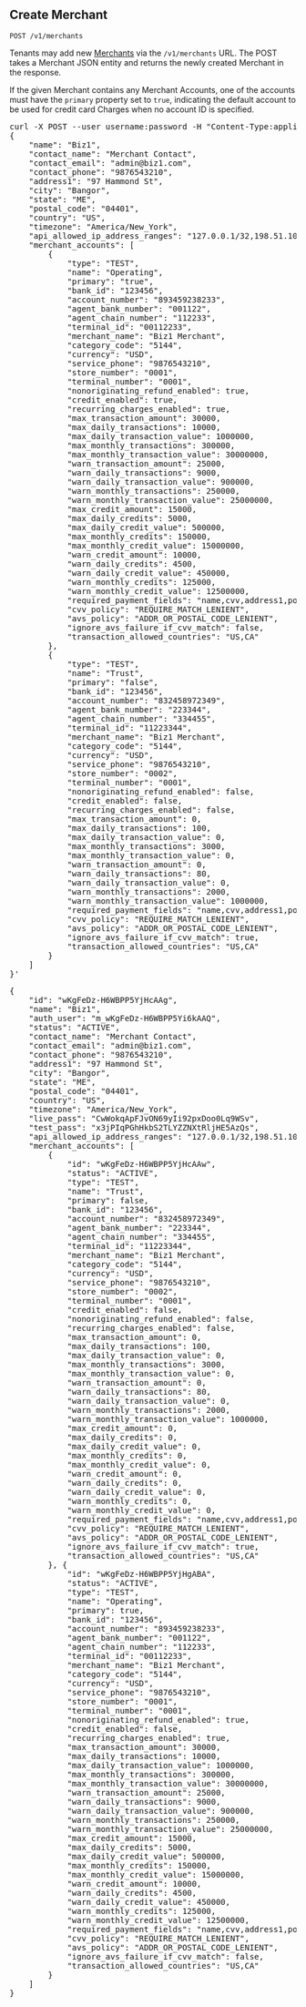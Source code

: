 Create Merchant
---------------

    POST /v1/merchants

Tenants may add new [Merchants](types#merchant-section) via the
`/v1/merchants` URL. The POST takes a Merchant JSON entity and returns
the newly created Merchant in the response.

If the given Merchant contains any Merchant Accounts, one of the accounts must have
the `primary` property set to `true`, indicating the
default account to be used for credit card Charges when no account ID is specified.

<div class="http-example http-request-example">
  <pre class="prettyprint">
curl -X POST --user username:password -H "Content-Type:application/json" {{site.data.variables.apiurl.gateway}}/v1/merchants/ -d '
{
    "name": "Biz1",
    "contact_name": "Merchant Contact",
    "contact_email": "admin@biz1.com",
    "contact_phone": "9876543210",
    "address1": "97 Hammond St",
    "city": "Bangor",
    "state": "ME",
    "postal_code": "04401",
    "country": "US",
    "timezone": "America/New_York",
    "api_allowed_ip_address_ranges": "127.0.0.1/32,198.51.100.1/24",
    "merchant_accounts": [
        {
            "type": "TEST",
            "name": "Operating",
            "primary": "true",
            "bank_id": "123456",
            "account_number": "893459238233",
            "agent_bank_number": "001122",
            "agent_chain_number": "112233",
            "terminal_id": "00112233",
            "merchant_name": "Biz1 Merchant",
            "category_code": "5144",
            "currency": "USD",
            "service_phone": "9876543210",
            "store_number": "0001",
            "terminal_number": "0001",
            "nonoriginating_refund_enabled": true,
            "credit_enabled": true,
            "recurring_charges_enabled": true,
            "max_transaction_amount": 30000,
            "max_daily_transactions": 10000,
            "max_daily_transaction_value": 1000000,
            "max_monthly_transactions": 300000,
            "max_monthly_transaction_value": 30000000,
            "warn_transaction_amount": 25000,
            "warn_daily_transactions": 9000,
            "warn_daily_transaction_value": 900000,
            "warn_monthly_transactions": 250000,
            "warn_monthly_transaction_value": 25000000,
            "max_credit_amount": 15000,
            "max_daily_credits": 5000,
            "max_daily_credit_value": 500000,
            "max_monthly_credits": 150000,
            "max_monthly_credit_value": 15000000,
            "warn_credit_amount": 10000,
            "warn_daily_credits": 4500,
            "warn_daily_credit_value": 450000,
            "warn_monthly_credits": 125000,
            "warn_monthly_credit_value": 12500000,
            "required_payment_fields": "name,cvv,address1,postal_code",
            "cvv_policy": "REQUIRE_MATCH_LENIENT",
            "avs_policy": "ADDR_OR_POSTAL_CODE_LENIENT",
            "ignore_avs_failure_if_cvv_match": false,
            "transaction_allowed_countries": "US,CA"
        },
        {
            "type": "TEST",
            "name": "Trust",
            "primary": "false",
            "bank_id": "123456",
            "account_number": "832458972349",
            "agent_bank_number": "223344",
            "agent_chain_number": "334455",
            "terminal_id": "11223344",
            "merchant_name": "Biz1 Merchant",
            "category_code": "5144",
            "currency": "USD",
            "service_phone": "9876543210",
            "store_number": "0002",
            "terminal_number": "0001",
            "nonoriginating_refund_enabled": false,
            "credit_enabled": false,
            "recurring_charges_enabled": false,
            "max_transaction_amount": 0,
            "max_daily_transactions": 100,
            "max_daily_transaction_value": 0,
            "max_monthly_transactions": 3000,
            "max_monthly_transaction_value": 0,
            "warn_transaction_amount": 0,
            "warn_daily_transactions": 80,
            "warn_daily_transaction_value": 0,
            "warn_monthly_transactions": 2000,
            "warn_monthly_transaction_value": 1000000,
            "required_payment_fields": "name,cvv,address1,postal_code",
            "cvv_policy": "REQUIRE_MATCH_LENIENT",
            "avs_policy": "ADDR_OR_POSTAL_CODE_LENIENT",
            "ignore_avs_failure_if_cvv_match": true,
            "transaction_allowed_countries": "US,CA"
        }
    ]
}'</pre>
</div>

<div class="http-example http-response-example">
  <pre class="prettyprint">
{
    "id": "wKgFeDz-H6WBPP5YjHcAAg",
    "name": "Biz1",
    "auth_user": "m_wKgFeDz-H6WBPP5Yi6kAAQ",
    "status": "ACTIVE",
    "contact_name": "Merchant Contact",
    "contact_email": "admin@biz1.com",
    "contact_phone": "9876543210",
    "address1": "97 Hammond St",
    "city": "Bangor",
    "state": "ME",
    "postal_code": "04401",
    "country": "US",
    "timezone": "America/New_York",
    "live_pass": "CwWokqApFJvON69yIi92pxDoo0Lq9WSv",
    "test_pass": "x3jPIqPGhHkbS2TLYZZNXtRljHE5AzQs",
    "api_allowed_ip_address_ranges": "127.0.0.1/32,198.51.100.1/24"
    "merchant_accounts": [
        {
            "id": "wKgFeDz-H6WBPP5YjHcAAw",
            "status": "ACTIVE",
            "type": "TEST",
            "name": "Trust",
            "primary": false,
            "bank_id": "123456",
            "account_number": "832458972349",
            "agent_bank_number": "223344",
            "agent_chain_number": "334455",
            "terminal_id": "11223344",
            "merchant_name": "Biz1 Merchant",
            "category_code": "5144",
            "currency": "USD",
            "service_phone": "9876543210",
            "store_number": "0002",
            "terminal_number": "0001",
            "credit_enabled": false,
            "nonoriginating_refund_enabled": false,
            "recurring_charges_enabled": false,
            "max_transaction_amount": 0,
            "max_daily_transactions": 100,
            "max_daily_transaction_value": 0,
            "max_monthly_transactions": 3000,
            "max_monthly_transaction_value": 0,
            "warn_transaction_amount": 0,
            "warn_daily_transactions": 80,
            "warn_daily_transaction_value": 0,
            "warn_monthly_transactions": 2000,
            "warn_monthly_transaction_value": 1000000,
            "max_credit_amount": 0,
            "max_daily_credits": 0,
            "max_daily_credit_value": 0,
            "max_monthly_credits": 0,
            "max_monthly_credit_value": 0,
            "warn_credit_amount": 0,
            "warn_daily_credits": 0,
            "warn_daily_credit_value": 0,
            "warn_monthly_credits": 0,
            "warn_monthly_credit_value": 0,
            "required_payment_fields": "name,cvv,address1,postal_code",
            "cvv_policy": "REQUIRE_MATCH_LENIENT",
            "avs_policy": "ADDR_OR_POSTAL_CODE_LENIENT",
            "ignore_avs_failure_if_cvv_match": true,
            "transaction_allowed_countries": "US,CA"
        }, {
            "id": "wKgFeDz-H6WBPP5YjHgABA",
            "status": "ACTIVE",
            "type": "TEST",
            "name": "Operating",
            "primary": true,
            "bank_id": "123456",
            "account_number": "893459238233",
            "agent_bank_number": "001122",
            "agent_chain_number": "112233",
            "terminal_id": "00112233",
            "merchant_name": "Biz1 Merchant",
            "category_code": "5144",
            "currency": "USD",
            "service_phone": "9876543210",
            "store_number": "0001",
            "terminal_number": "0001",
            "nonoriginating_refund_enabled": true,
            "credit_enabled": false,
            "recurring_charges_enabled": true,
            "max_transaction_amount": 30000,
            "max_daily_transactions": 10000,
            "max_daily_transaction_value": 1000000,
            "max_monthly_transactions": 300000,
            "max_monthly_transaction_value": 30000000,
            "warn_transaction_amount": 25000,
            "warn_daily_transactions": 9000,
            "warn_daily_transaction_value": 900000,
            "warn_monthly_transactions": 250000,
            "warn_monthly_transaction_value": 25000000,
            "max_credit_amount": 15000,
            "max_daily_credits": 5000,
            "max_daily_credit_value": 500000,
            "max_monthly_credits": 150000,
            "max_monthly_credit_value": 15000000,
            "warn_credit_amount": 10000,
            "warn_daily_credits": 4500,
            "warn_daily_credit_value": 450000,
            "warn_monthly_credits": 125000,
            "warn_monthly_credit_value": 12500000,
            "required_payment_fields": "name,cvv,address1,postal_code",
            "cvv_policy": "REQUIRE_MATCH_LENIENT",
            "avs_policy": "ADDR_OR_POSTAL_CODE_LENIENT",
            "ignore_avs_failure_if_cvv_match": false,
            "transaction_allowed_countries": "US,CA"
        }
    ]
}</pre>
</div>
